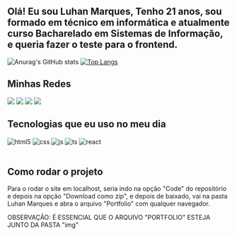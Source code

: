 ## Olá! Eu sou Luhan Marques, Tenho 21 anos, sou formado em técnico em informática e atualmente curso Bacharelado em Sistemas de Informação, e queria fazer o teste para o frontend.

![Anurag's GitHub stats](https://github-readme-stats.vercel.app/api?username=Luanmarqz&show_icons=true&theme=tokyonight)
[![Top Langs](https://github-readme-stats.vercel.app/api/top-langs/?username=Luanmarqz&size_weight=0.5&count_weight=0.5&theme=tokyonight)](https://github.com/Luanmarqz/github-readme-stats)

## Minhas Redes

<div> 
  <a href = "mailto:luhanmarques50@gmail.com"><img src="https://img.shields.io/badge/Gmail-D14836?style=for-the-badge&logo=gmail&logoColor=white"></a>
  <a href="https://www.linkedin.com/in/luhan-marques-66899725a/" target="_blank"><img src="https://img.shields.io/badge/-LinkedIn-%230077B5?style=for-the-badge&logo=linkedin&logoColor=white" target="_blank"></a>
   <a href = "https://api.whatsapp.com/send?phone=5584992075432"><img src="https://img.shields.io/badge/WhatsApp-25D366?style=for-the-badge&logo=whatsapp&logoColor=white"></a>
    <a href = "https://luanmarqz.github.io/Portfolio/"><img src="https://img.shields.io/badge/Portfolio-FF5722?style=for-the-badge&logo=blogger&logoColor=white"></a>
  
</div>

## Tecnologias que eu uso no meu dia

<div style="display: inline_block">
  <img align="center" alt="html5" src="https://img.shields.io/badge/HTML5-E34F26?style=for-the-badge&logo=html5&logoColor=white" />
  <img align="center" alt="css" src="https://img.shields.io/badge/CSS3-1572B6?style=for-the-badge&logo=css3&logoColor=white" />
  <img align="center" alt="js" src="https://img.shields.io/badge/JavaScript-F7DF1E?style=for-the-badge&logo=javascript&logoColor=black" />
  <img align="center" alt="ts" src="https://img.shields.io/badge/Python-3776AB?style=for-the-badge&logo=python&logoColor=white" />
  <img align="center" alt="react" src="https://img.shields.io/badge/Java-ED8B00?style=for-the-badge&logo=openjdk&logoColor=white" />
</div><br/>

## Como rodar o projeto

Para o rodar o site em localhost, seria indo na opção "Code" do repositório e depois na opção "Download como zip", e depois de baixado, vai na pasta Luhan Marques e abra o arquivo "Portfolio" com qualquer navegador.

OBSERVAÇÃO: É ESSENCIAL QUE O ARQUIVO "PORTFOLIO" ESTEJA JUNTO DA PASTA "img"
